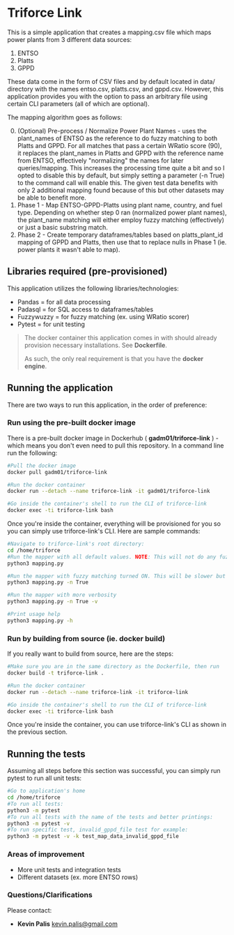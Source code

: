 # Triforce Link #

This is a simple application that creates a mapping.csv file which maps power plants from 3 different data sources:

1. ENTSO
2. Platts
3. GPPD

These data come in the form of CSV files and by default located in data/ directory with the names entso.csv, platts.csv, and gppd.csv.
However, this application provides you with the option to pass an arbitrary file using certain CLI parameters (all of which are optional).

The mapping algorithm goes as follows:

0. (Optional) Pre-process / Normalize Power Plant Names - uses the plant_names of ENTSO as the reference to do fuzzy matching to both Platts and GPPD. For all matches that pass a certain WRatio score (90), it replaces the plant_names in Platts and GPPD with the reference name from ENTSO, effectively "normalizing" the names for later queries/mapping. This increases the processing time quite a bit and so I opted to disable this by default, but simply setting a parameter (-n True) to the command call will enable this. The given test data benefits with only 2 additional mapping found because of this but other datasets may be able to benefit more.
1. Phase 1 - Map ENTSO-GPPD-Platts using plant name, country, and fuel type. Depending on whether step 0 ran (normalized power plant names), the plant_name matching will either employ fuzzy matching (effectively) or just a basic substring match.
2. Phase 2 - Create temporary dataframes/tables based on platts_plant_id mapping of GPPD and Platts, then use that to replace nulls in Phase 1 (ie. power plants it wasn't able to map).


## Libraries required (pre-provisioned)

This application utilizes the following libraries/technologies:

- Pandas = for all data processing
- Padasql = for SQL access to dataframes/tables
- Fuzzywuzzy = for fuzzy matching (ex. using WRatio scorer)
- Pytest = for unit testing

> The docker container this application comes in with should already provision necessary installations. See **Dockerfile**.
>
> As such, the only real requirement is that you have the **docker engine**.

## Running the application

There are two ways to run this application, in the order of preference:

### Run using the pre-built docker image

There is a pre-built docker image in Dockerhub ( **gadm01/triforce-link** ) - which means you don't even need to pull this repository. In a command line run the following:

```bash  
#Pull the docker image
docker pull gadm01/triforce-link

#Run the docker container
docker run --detach --name triforce-link -it gadm01/triforce-link

#Go inside the container's shell to run the CLI of triforce-link
docker exec -ti triforce-link bash
```

Once you're inside the container, everything will be provisioned for you so you can simply use triforce-link's CLI. Here are sample commands:

```bash  
#Navigate to triforce-link's root directory:
cd /home/triforce
#Run the mapper with all default values. NOTE: This will not do any fuzzy matching but this is the fastest (3-5 seconds on default datasets)
python3 mapping.py

#Run the mapper with fuzzy matching turned ON. This will be slower but has the potential to map more power plants (~3 mins on default datasets)
python3 mapping.py -n True

#Run the mapper with more verbosity
python3 mapping.py -n True -v

#Print usage help
python3 mapping.py -h
```

### Run by building from source (ie. docker build)

If you really want to build from source, here are the steps:

```bash  
#Make sure you are in the same directory as the Dockerfile, then run
docker build -t triforce-link .

#Run the docker container
docker run --detach --name triforce-link -it triforce-link

#Go inside the container's shell to run the CLI of triforce-link
docker exec -ti triforce-link bash
```
Once you're inside the container, you can use triforce-link's CLI as shown in the previous section.

## Running the tests

Assuming all steps before this section was successful, you can simply run pytest to run all unit tests:

```bash  
#Go to application's home
cd /home/triforce
#To run all tests:
python3 -m pytest
#To run all tests with the name of the tests and better printings:
python3 -m pytest -v
#To run specific test, invalid_gppd_file test for example:
python3 -m pytest -v -k test_map_data_invalid_gppd_file
```

### Areas of improvement
- More unit tests and integration tests
- Different datasets (ex. more ENTSO rows)

### Questions/Clarifications ###
Please contact:

* **Kevin Palis** <kevin.palis@gmail.com>
